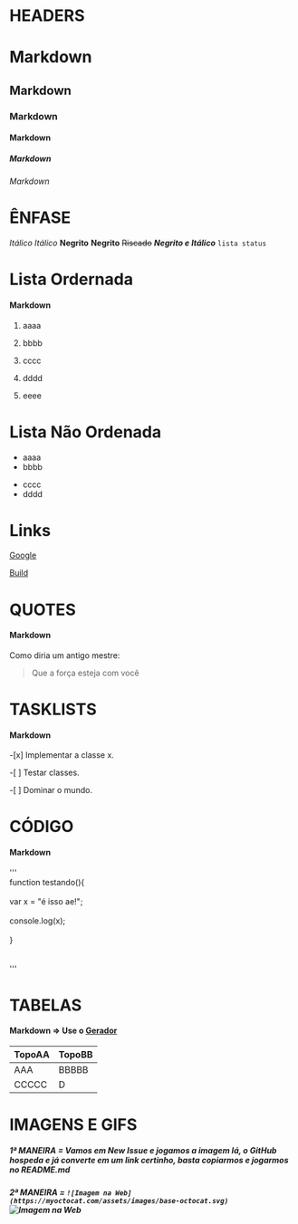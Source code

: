 # HEADERS
# Markdown
## Markdown
### Markdown
#### Markdown
##### Markdown
###### Markdown

# ÊNFASE
*Itálico*
_Itálico_
**Negrito**
__Negrito__
~~Riscado~~
**_Negrito e Itálico_**
`lista status`

# Lista Ordernada
#### Markdown
1. aaaa
2. bbbb
3. cccc

1. dddd
1. eeee

# Lista Não Ordenada 
- aaaa
- bbbb

* cccc
* dddd

# Links
[Google](http://google.com/)

[Build](/build/classes)

# QUOTES
#### Markdown
Como diria um antigo mestre:
> Que a força esteja com você

# TASKLISTS
#### Markdown
<p>-[x] Implementar a classe x.</p>
<p>-[ ] Testar classes.</p>
<p>-[ ] Dominar o mundo. </p>

# CÓDIGO
#### Markdown
'''
<br>function testando(){</br>
<br>	var x = "é isso ae!";</br>
<br>	console.log(x);</br>
<br>}</br>
<br></br>
'''
# TABELAS
#### Markdown => Use o [Gerador](https://www.tablesgenerator.com/markdown_tables)

| TopoAA | TopoBB |
|--------|--------|
| AAA    |  BBBBB | 
| CCCCC  |  D     |

# IMAGENS E GIFS

##### 1ª MANEIRA = Vamos em New Issue e jogamos a imagem lá, o GitHub hospeda e já converte em um link certinho, basta copiarmos e jogarmos no README.md
##### 2ª MANEIRA = `![Imagem na Web](https://myoctocat.com/assets/images/base-octocat.svg)`![Imagem na Web](https://myoctocat.com/assets/images/base-octocat.svg)
